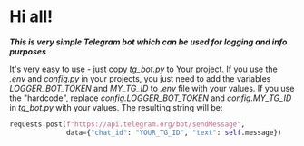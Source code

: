 # Hi all!
***This is very simple Telegram bot which can be used for logging and info purposes***

It's very easy to use - just copy _tg_bot.py_ to Your project.
If you use the _.env_ and _config.py_ in your projects, 
you just need to add the variables _LOGGER_BOT_TOKEN_ and _MY_TG_ID_
to _.env_ file with your values.
If you use the "hardcode", replace _config.LOGGER_BOT_TOKEN_ and
_config.MY_TG_ID_ in _tg_bot.py_ with your values. 
The resulting string will be:

```python
requests.post(f"https://api.telegram.org/bot/sendMessage",  
              data={"chat_id": "YOUR_TG_ID", "text": self.message})
```



